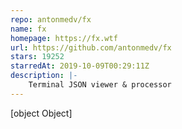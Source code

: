 ```yaml
---
repo: antonmedv/fx
name: fx
homepage: https://fx.wtf
url: https://github.com/antonmedv/fx
stars: 19252
starredAt: 2019-10-09T00:29:11Z
description: |-
    Terminal JSON viewer & processor
---
```


[object Object]
